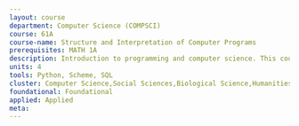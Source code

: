 ```yaml
---
layout: course 
department: Computer Science (COMPSCI)
course: 61A
course-name: Structure and Interpretation of Computer Programs
prerequisites: MATH 1A
description: Introduction to programming and computer science. This course exposes students to techniques of abstraction at several levels - (a) within a programming language, using higher-order functions, manifest types, data-directed programming, and message-passing; (b) between programming languages, using functional and rule-based languages as examples. It also relates these techniques to the practical problems of implementation of languages and algorithms on a von Neumann machine. There are several significant programming projects.
units: 4
tools: Python, Scheme, SQL
cluster: Computer Science,Social Sciences,Biological Science,Humanities,Economics/Business,Engineering,Mathematics/Statistics
foundational: Foundational
applied: Applied
meta: 
---
```

